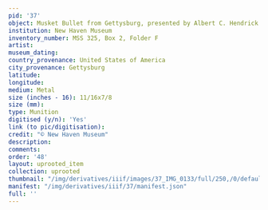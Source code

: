 ```yaml
---
pid: '37'
object: Musket Bullet from Gettysburg, presented by Albert C. Hendrick
institution: New Haven Museum
inventory_number: MSS 325, Box 2, Folder F
artist:
museum_dating:
country_provenance: United States of America
city_provenance: Gettysburg
latitude:
longitude:
medium: Metal
size (inches - 16): 11/16x7/8
size (mm):
type: Munition
digitised (y/n): 'Yes'
link (to pic/digitisation):
credit: "© New Haven Museum"
description:
comments:
order: '48'
layout: uprooted_item
collection: uprooted
thumbnail: "/img/derivatives/iiif/images/37_IMG_0133/full/250,/0/default.jpg"
manifest: "/img/derivatives/iiif/37/manifest.json"
full: ''
---
```

